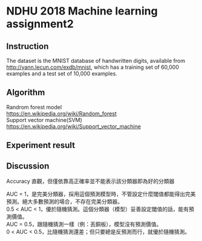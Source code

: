 # NDHU 2018 Machine learning assignment2

## Instruction
The dataset is the MNIST database of handwritten digits, available from http://yann.lecun.com/exdb/mnist, which has a training set of 60,000 examples and a test set of 10,000 examples.

## Algorithm 
Randrom forest model</br>
https://en.wikipedia.org/wiki/Random_forest</br>
Support vector machine(SVM)</br>
https://en.wikipedia.org/wiki/Support_vector_machine</br>

## Experiment result 


## Discussion 
Accuracy 直觀，但僅依靠高正確率並不能表示該分類器即為好的分類器</br>

AUC = 1，是完美分類器，採用這個預測模型時，不管設定什麼閾值都能得出完美預測。絕大多數預測的場合，不存在完美分類器。</br>
0.5 < AUC < 1，優於隨機猜測。這個分類器（模型）妥善設定閾值的話，能有預測價值。</br>
AUC = 0.5，跟隨機猜測一樣（例：丟銅板），模型沒有預測價值。</br>
0 < AUC < 0.5，比隨機猜測還差；但只要總是反預測而行，就優於隨機猜測。</br>
